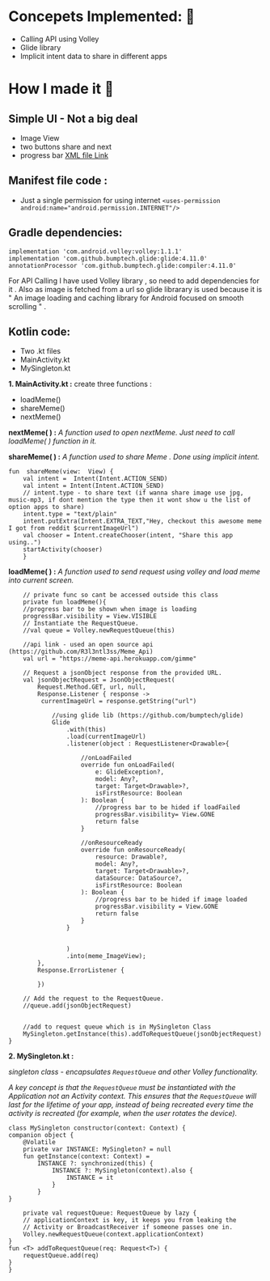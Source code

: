 #  Concepets Implemented: 📱
- Calling API using Volley
- Glide library 
- Implicit intent data to share in different apps

# How I made it 🤔
## Simple UI - Not a big deal
- Image View
- two buttons share and next
- progress bar
[XML file Link](https://github.com/JyotiJauhari/Share-Memes/blob/master/ShareMemesApp/app/src/main/res/layout/activity_main.xml)

## Manifest file code :
- Just a single permission for using internet
`<uses-permission android:name="android.permission.INTERNET"/>`
 
## Gradle dependencies:

    implementation 'com.android.volley:volley:1.1.1'
    implementation 'com.github.bumptech.glide:glide:4.11.0'
    annotationProcessor 'com.github.bumptech.glide:compiler:4.11.0'
For API Calling I have used Volley library , so need to add dependencies for it . Also as image is fetched from a url  so glide librarary is used because it is " An image loading and caching library for Android focused on smooth scrolling " .

## Kotlin code:
 - Two .kt files
 - MainActivity.kt
 - MySingleton.kt

**1. MainActivity.kt :**
create three functions :
 - loadMeme()
 - shareMeme()
 - nextMeme()

**nextMeme( ) :**
*A function used to open nextMeme. Just need to call loadMeme( ) function in it.*

**shareMeme( ) :**
*A function used to share Meme .
Done using implicit intent.*

    fun  shareMeme(view:  View) {
	    val intent =  Intent(Intent.ACTION_SEND)
        val intent = Intent(Intent.ACTION_SEND)
        // intent.type - to share text (if wanna share image use jpg, music-mp3, if dont mention the type then it wont show u the list of option apps to share)
        intent.type = "text/plain"
        intent.putExtra(Intent.EXTRA_TEXT,"Hey, checkout this awesome meme I got from reddit $currentImageUrl")
        val chooser = Intent.createChooser(intent, "Share this app using..")
        startActivity(chooser)
        }


**loadMeme( ) :**
*A function used to send request using volley and load meme into current screen.*

		// private func so cant be accessed outside this class
        private fun loadMeme(){
        //progress bar to be shown when image is loading
        progressBar.visibility = View.VISIBLE
        // Instantiate the RequestQueue.
        //val queue = Volley.newRequestQueue(this)

		//api link - used an open source api (https://github.com/R3l3ntl3ss/Meme_Api)
        val url = "https://meme-api.herokuapp.com/gimme"

        // Request a jsonObject response from the provided URL.
        val jsonObjectRequest = JsonObjectRequest(
            Request.Method.GET, url, null,
            Response.Listener { response ->
             currentImageUrl = response.getString("url")

                //using glide lib (https://github.com/bumptech/glide)
                Glide
                    .with(this)
                    .load(currentImageUrl)
                    .listener(object : RequestListener<Drawable>{

                        //onLoadFailed
                        override fun onLoadFailed(
                            e: GlideException?,
                            model: Any?,
                            target: Target<Drawable>?,
                            isFirstResource: Boolean
                        ): Boolean {
	                        //progress bar to be hided if loadFailed
                            progressBar.visibility= View.GONE
                            return false
                        }

                        //onResourceReady
                        override fun onResourceReady(
                            resource: Drawable?,
                            model: Any?,
                            target: Target<Drawable>?,
                            dataSource: DataSource?,
                            isFirstResource: Boolean
                        ): Boolean {
	                        //progress bar to be hided if image loaded
                            progressBar.visibility = View.GONE
                            return false
                        }
                    }


                    )
                    .into(meme_ImageView);
            },
            Response.ErrorListener {

            })

        // Add the request to the RequestQueue.
        //queue.add(jsonObjectRequest)
		

		//add to request queue which is in MySingleton Class
        MySingleton.getInstance(this).addToRequestQueue(jsonObjectRequest)
    }

**2. MySingleton.kt :**

*singleton class - encapsulates `RequestQueue` and other Volley functionality.*

 *A key concept is that the `RequestQueue` must be instantiated with the Application not an Activity context. This ensures that the `RequestQueue` will last for the lifetime of your app, instead of being recreated every time the activity is recreated (for example, when the user rotates the device).*

    
    class MySingleton constructor(context: Context) {
    companion object {
        @Volatile
        private var INSTANCE: MySingleton? = null
        fun getInstance(context: Context) =
            INSTANCE ?: synchronized(this) {
                INSTANCE ?: MySingleton(context).also {
                    INSTANCE = it
                }
            }
    }
    
        private val requestQueue: RequestQueue by lazy {
        // applicationContext is key, it keeps you from leaking the
        // Activity or BroadcastReceiver if someone passes one in.
        Volley.newRequestQueue(context.applicationContext)
    }
    fun <T> addToRequestQueue(req: Request<T>) {
        requestQueue.add(req)
    }
    }
    

   

